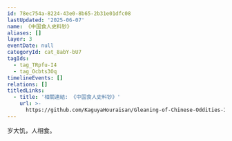 ```yaml
---
id: 78ec754a-8224-43e0-8b65-2b31e01dfc08
lastUpdated: '2025-06-07'
name: 《中国食人史料钞》
aliases: []
layer: 3
eventDate: null
categoryId: cat_8abY-bU7
tagIds:
  - tag_TRpfu-I4
  - tag_Ocbts3Oq
timelineEvents: []
relations: []
titledLinks:
  - title: '相關連結: 《中国食人史料钞》'
    url: >-
      https://github.com/KaguyaHouraisan/Gleaning-of-Chinese-Oddities-Iceberg/blob/main/%E4%B8%AD%E6%96%87%E4%BA%92%E8%81%94%E7%BD%91%E5%85%94%E5%AD%90%E6%B4%9E%E5%86%B0%E5%B1%B1%E5%9B%BE%E6%8B%BE%E9%81%97%C2%B7%E5%9B%9B%C2%B7%E4%B8%AD%E5%9B%BD%E9%A3%9F%E4%BA%BA%E5%8F%B2%E6%96%99%E9%92%9E.md
---
```

岁大饥，人相食。
